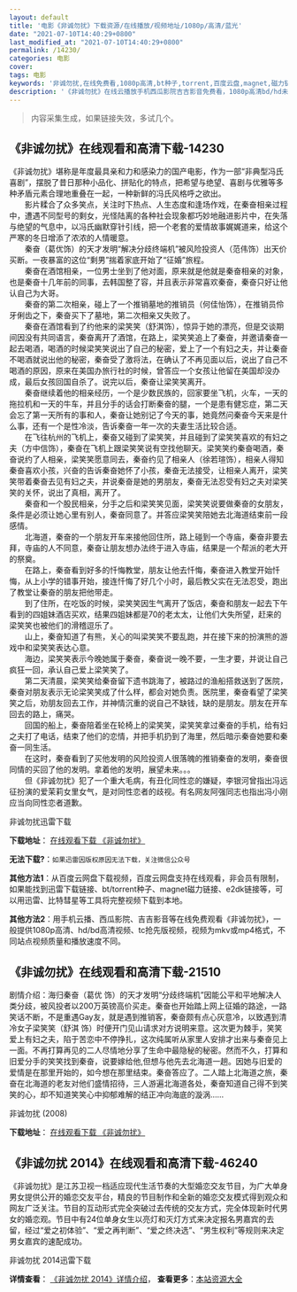 ```yaml
---
layout: default
title: '电影《非诚勿扰》下载资源/在线播放/视频地址/1080p/高清/蓝光'
date: "2021-07-10T14:40:29+0800"
last_modified_at: "2021-07-10T14:40:29+0800"
permalink: /14230/
categories: 电影
cover:
tags: 电影
keywords: '非诚勿扰,在线免费看,1080p高清,bt种子,torrent,百度云盘,magnet,磁力链,迅雷下载资源'
description: '《非诚勿扰》在线云播放手机西瓜影院吉吉影音免费看，1080p高清bd/hd未删减完整版和tc抢先枪版，mkv/mp4格式，附带bt/torrent种子、magnet/磁力链、百度云盘、网盘资源迅雷下载链接'
---
```


>内容采集生成，如果链接失效，多试几个。


## 《非诚勿扰》在线观看和高清下载-14230

《非诚勿扰》堪称是年度最具亲和力和感染力的国产电影，作为一部&ldquo;非典型冯氏喜剧&rdquo;，摆脱了昔日那种小品化、拼贴化的特点，把希望与绝望、喜剧与优雅等多种矛盾元素合理地重叠在一起，一种新鲜的冯氏风格呼之欲出。<br />　　影片糅合了众多笑点，关注时下热点、人生态度和逢场作戏，在秦奋相亲过程中，遭遇不同型号的剩女，光怪陆离的各种社会现象都巧妙地融进影片中，在失落与绝望的气息中，以冯氏幽默穿针引线，把一个老套的爱情故事娓娓道来，给这个严寒的冬日增添了浓浓的人情暖意。<br />　　秦奋（葛优饰）的天才发明“解决分歧终端机&rdquo;被风险投资人（范伟饰）出天价买断。一夜暴富的这位“剩男”揣着家底开始了“征婚”旅程。<br />　　秦奋在酒馆相亲，一位男士坐到了他对面，原来就是他就是秦奋相亲的对象，也是秦奋十几年前的同事，去韩国整了容，并且表示非常喜欢秦奋，秦奋只好让他认自己为大哥。<br />　　秦奋的第二次相亲，碰上了一个推销墓地的推销员（何佳怡饰），在推销员伶牙俐齿之下，秦奋买下了墓地，第二次相亲又失败了。<br />　　秦奋在酒馆看到了约他来的梁笑笑（舒淇饰），惊异于她的漂亮，但是交谈期间因没有共同语言，秦奋离开了酒馆，在路上，梁笑笑追上了秦奋，并邀请秦奋一起去喝酒，喝酒的时候梁笑笑说出了自己的秘密，爱上了一个有妇之夫，并让秦奋不喝酒就说出他的秘密，秦奋受了激将法，在确认了不再见面以后，说出了自己不喝酒的原因，原来在美国办旅行社的时候，曾答应一个女孩让他留在美国却没办成，最后女孩回国自杀了。说完以后，秦奋让梁笑笑离开。<br />　　秦奋继续着他的相亲经历，一个是少数民族的，回家要坐飞机，火车，一天的拖拉机和一天的牛车，并且分手的话会打断秦奋的腿，一个是患有健忘症，第二天会忘了第一天所有的事和人，秦奋让她别记了今天的事，她竟然问秦奋今天来是什么事，还有一个是性冷淡，告诉秦奋一年一次的夫妻生活比较合适。<br />　　在飞往杭州的飞机上，秦奋又碰到了梁笑笑，并且碰到了梁笑笑喜欢的有妇之夫（方中信饰），秦奋在飞机上跟梁笑笑说有空找他聊天。梁笑笑约秦奋喝酒，秦奋说约了人相亲，梁笑笑愿意同去，秦奋约见了相亲人（徐若瑄饰），相亲人得知秦奋喜欢小孩，兴奋的告诉秦奋她怀了小孩，秦奋无法接受，让相亲人离开，梁笑笑带着秦奋去见有妇之夫，并说秦奋是她的男朋友，秦奋无法忍受有妇之夫对梁笑笑的关怀，说出了真相，离开了。<br />　　秦奋和一个股民相亲，分手之后和梁笑笑见面，梁笑笑说要做秦奋的女朋友，条件是必须让她心里有别人，秦奋同意了。并答应梁笑笑陪她去北海道结束前一段感情。<br />　　北海道，秦奋的一个朋友开车来接他回住所，路上碰到一个寺庙，秦奋非要去拜，寺庙的人不同意，秦奋让朋友想办法终于进入寺庙，结果是一个帮派的老大开的祭奠。<br />　　在路上，秦奋看到好多的忏悔教堂，朋友让他去忏悔，秦奋进入教堂开始忏悔，从上小学的错事开始，接连忏悔了好几个小时，最后教父实在无法忍受，跑出了教堂让秦奋的朋友把他带走。<br />　　到了住所，在吃饭的时候，梁笑笑因生气离开了饭店，秦奋和朋友一起去下午看到的四姐妹酒店买欢，结果四姐妹都是70的老太太，让他们大失所望，赶来的梁笑笑也被他们的滑稽逗乐了。<br />　　山上，秦奋知道了有熊，关心的叫梁笑笑不要乱跑，并在接下来的扮演熊的游戏中和梁笑笑表达心意。<br />　　海边，梁笑笑表示今晚她属于秦奋，秦奋说一晚不要，一生才要，并说让自己疯狂一回，承认自己爱上梁笑笑了。<br />　　第二天清晨，梁笑笑给秦奋留下遗书跳海了，被路过的渔船搭救送到了医院，秦奋对朋友表示无论梁笑笑成了什么样，都会对她负责。医院里，秦奋看望了梁笑笑之后，劝朋友回去工作，并神情沉重的说自己不缺钱，缺的是朋友。朋友在开车回去的路上，痛哭。<br />　　回国的船上，秦奋陪着坐在轮椅上的梁笑笑，梁笑笑拿过秦奋的手机，给有妇之夫打了电话，结束了他们的恋情，并把手机扔到了海里，然后暗示秦奋她要和秦奋一同生活。<br />　　在这时，秦奋看到了买他发明的风险投资人很落魄的推销秦奋的发明，秦奋很同情的买回了他的发明。拿着他的发明，展望未来。。。<br />　　但《非诚勿扰》犯了一个重大毛病，有丑化同性恋的嫌疑，李银河曾指出冯远征扮演的爱茉莉女里女气，是对同性恋者的歧视。有名网友阿强同志也指出冯小刚应当向同性恋者道歉。


非诚勿扰迅雷下载

**下载地址**： [在线观看下载 《非诚勿扰》](https://www.993dy.com//vod-detail-id-21333.html) 


**无法下载?**：`如果迅雷因版权原因无法下载，关注微信公众号 `

**其他方法1**：从百度云网盘下载视频，百度云网盘支持在线观看，非会员有限制，如果能找到迅雷下载链接、bt/torrent种子、magnet磁力链接、e2dk链接等，可以用迅雷、比特彗星等工具将完整视频下载到本地。

**其他方法2**：用手机云播、西瓜影院、吉吉影音等在线免费观看《非诚勿扰》，一般提供1080p高清、hd/bd高清视频、tc抢先版视频，视频为mkv或mp4格式，不同站点视频质量和播放速度不同。


## 《非诚勿扰》在线观看和高清下载-21510

剧情介绍：海归秦奋（葛优 饰）的天才发明“分歧终端机”因能公平和平地解决人类分歧，被风投者以200万英镑高价买走。秦奋也开始踏上网上征婚的路途，一路笑话不断，不是重遇Gay友，就是遇到推销客，秦奋颇有点心灰意冷，以致遇到清冷女子梁笑笑（舒淇 饰）时便开门见山请求对方说明来意。这次更为棘手，笑笑爱上有妇之夫，陷于苦恋中不停挣扎，这次纯属听从家里人安排才出来与秦奋见上一面。不再打算再见的二人尽情地分享了生命中最隐秘的秘密。然而不久，打算和旧爱分手的笑笑找到秦奋，说要嫁给他,但想与他先去北海道一趟。因她与旧爱的爱情是在那里开始的，如今想在那里结束。秦奋答应了。二人踏上北海道之旅，秦奋在北海道的老友对他们盛情招待，三人游遍北海道各处，秦奋知道自己得不到笑笑的心，却不知道笑笑心中抑郁难解的结正冲向海底的漩涡……


非诚勿扰 (2008)

**下载地址**： [在线观看下载 《非诚勿扰》](https://www.btbtdy.me/btdy/dy1120.html) 


## 《非诚勿扰 2014》在线观看和高清下载-46240

《非诚勿扰》是江苏卫视一档适应现代生活节奏的大型婚恋交友节目，为广大单身男女提供公开的婚恋交友平台，精良的节目制作和全新的婚恋交友模式得到观众和网友广泛关注。节目的互动形式完全突破过去传统的交友方式，完全体现新时代男女的婚恋观。节目中有24位单身女生以亮灯和灭灯方式来决定报名男嘉宾的去留，经过&ldquo;爱之初体验&rdquo;、&ldquo;爱之再判断&rdquo;、&ldquo;爱之终决选&rdquo;、&ldquo;男生权利”等规则来决定男女嘉宾的速配成功。</p>


非诚勿扰 2014迅雷下载

**详情查看**： [《非诚勿扰 2014》详情介绍](/movie/46240/)， **查看更多**：[本站资源大全](/movie/t/all/)

